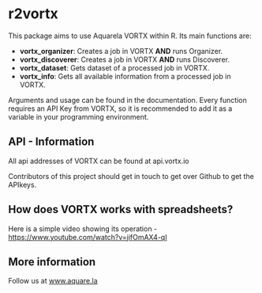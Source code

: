 # r2vortx
This package aims to use Aquarela VORTX within R. Its main functions are:
 - **vortx_organizer**: Creates a job in VORTX **AND** runs Organizer.
 - **vortx_discoverer**: Creates a job in VORTX **AND** runs Discoverer.
 - **vortx_dataset**: Gets dataset of a processed job in VORTX.
 - **vortx_info**: Gets all available information from a processed job in VORTX.

Arguments and usage can be found in the documentation. Every function requires an API Key from VORTX, 
so it is recommended to add it as a variable in your programming environment.

## API - Information
All api addresses of VORTX can be found at api.vortx.io 

Contributors of this project should get in touch to get over Github to get the APIkeys. 

## How does VORTX works with spreadsheets? 
Here is a simple video showing its operation - https://www.youtube.com/watch?v=jifOmAX4-qI

## More information
Follow us at www.aquare.la 
